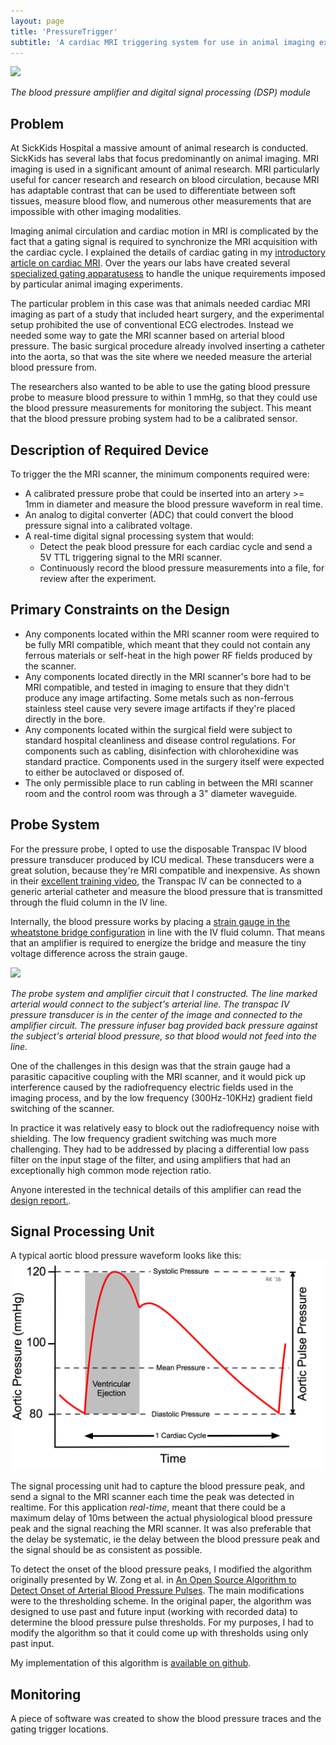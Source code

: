 ```yaml
---
layout: page
title: 'PressureTrigger'
subtitle: 'A cardiac MRI triggering system for use in animal imaging experiments'
---
```


![](/img/projects/pressuretrigger/DSC01219.jpg)

*The blood pressure amplifier and digital signal processing (DSP) module*

## Problem

At SickKids Hospital a massive amount of animal research is conducted. SickKids has several labs that focus predominantly on animal imaging. MRI imaging is used in a significant amount of animal research. MRI particularly useful for cancer research and research on blood circulation, because MRI has adaptable contrast that can be used to differentiate between soft tissues, measure blood flow, and numerous other measurements that are impossible with other imaging modalities.

Imaging animal circulation and cardiac motion in MRI is complicated by the fact that a gating signal is required to synchronize the MRI acquisition with the cardiac cycle. I explained the details of cardiac gating in my [introductory article on cardiac MRI](/articles/cardiac_mri). Over the years our labs have created several [specialized gating apparatusess](http://www.mouseimaging.ca/publications/assets/archive/2006%20MRM%2055%20Bishop.pdf) to handle the unique requirements imposed by particular animal imaging experiments.

The particular problem in this case was that animals needed cardiac MRI imaging as part of a study that included heart surgery, and the experimental setup prohibited the use of conventional ECG electrodes. Instead we needed some way to gate the MRI scanner based on arterial blood pressure. The basic surgical procedure already involved inserting a catheter into the aorta, so that was the site where we needed measure the arterial blood pressure from.

The researchers also wanted to be able to use the gating blood pressure probe to measure blood pressure to within 1 mmHg, so that they could use the blood pressure measurements for monitoring the subject. This meant that the blood pressure probing system had to be a calibrated sensor.


## Description of Required Device

To trigger the the MRI scanner, the minimum components required were:

* A calibrated pressure probe that could be inserted into an artery >= 1mm in diameter and measure the blood pressure waveform in real time.
* An analog to digital converter (ADC) that could convert the blood pressure signal into a calibrated voltage.
* A real-time digital signal processing system that would:
    - Detect the peak blood pressure for each cardiac cycle and send a 5V TTL triggering signal to the MRI scanner.
    - Continuously record the blood pressure measurements into a file, for review after the experiment.

## Primary Constraints on the Design

* Any components located within the MRI scanner room were required to be fully MRI compatible, which meant that they could not contain any ferrous materials or self-heat in the high power RF fields produced by the scanner.
* Any components located directly in the MRI scanner's bore had to be MRI compatible, and tested in imaging to ensure that they didn't produce any image artifacting. Some metals such as non-ferrous stainless steel cause very severe image artifacts if they're placed directly in the bore.
* Any components located within the surgical field were subject to standard hospital cleanliness and disease control regulations. For components such as cabling, disinfection with chlorohexidine was standard practice. Components used in the surgery itself were expected to either be autoclaved or disposed of.
* The only permissible place to run cabling in between the MRI scanner room and the control room was through a 3" diameter waveguide.


## Probe System

For the pressure probe, I opted to use the disposable Transpac IV blood pressure transducer produced by ICU medical. These transducers were a great solution, because they're MRI compatible and inexpensive. As shown in their [excellent training video](https://www.youtube.com/watch?v=ryCPqoQK1Rw), the Transpac IV can be connected to a generic arterial catheter and measure the blood pressure that is transmitted through the fluid column in the IV line. 

Internally, the blood pressure works by placing a [strain gauge in the wheatstone bridge configuration](http://www.ni.com/white-paper/3642/en/) in line with the IV fluid column. That means that an amplifier is required to energize the bridge and measure the tiny voltage difference across the strain gauge.

![](/img/projects/pressuretrigger/DSC01234.jpg)

*The probe system and amplifier circuit that I constructed. The line marked arterial would connect to the subject's arterial line. The transpac IV pressure transducer is in the center of the image and connected to the amplifier circuit. The pressure infuser bag provided back pressure against the subject's arterial blood pressure, so that blood would not feed into the line.*

One of the challenges in this design was that the strain gauge had a parasitic capacitive coupling with the MRI scanner, and it would pick up interference caused by the radiofrequency electric fields used in the imaging process, and by the low frequency (300Hz-10KHz) gradient field switching of the scanner.

In practice it was relatively easy to block out the radiofrequency noise with shielding. The low frequency gradient switching was much more challenging. They had to be addressed by placing a differential low pass filter on the input stage of the filter, and using amplifiers that had an exceptionally high common mode rejection ratio.

Anyone interested in the technical details of this amplifier can read the [design report.](/pdfs/SYDE_362_IBP_Measurement_System_Final_Report.pdf). 

## Signal Processing Unit

A typical aortic blood pressure waveform looks like this:
![](/img/projects/pressuretrigger/aortic-pulse-pressure.png)

The signal processing unit had to capture the blood pressure peak, and send a signal to the MRI scanner each time the peak was detected in realtime. For this application *real-time*, meant that there could be a maximum delay of 10ms between the actual physiological blood pressure peak and the signal reaching the MRI scanner. It was also preferable that the delay be systematic, ie the delay between the blood pressure peak and the signal should be as consistent as possible.

To detect the onset of the blood pressure peaks, I modified the algorithm originally presented by W. Zong et al. in [An Open Source Algorithm to Detect Onset of Arterial Blood Pressure Pulses](http://ecg.mit.edu/george/publications/abp-cinc-2003.pdf). The main modifications were to the thresholding scheme. In the original paper, the algorithm was designed to use past and future input (working with recorded data) to determine the blood pressure pulse thresholds. For my purposes, I had to modify the algorithm so that it could come up with thresholds using only past input.

My implementation of this algorithm is [available on github](https://github.com/JoshBradshaw/Arterial-BP-MRI-Triggering-Unit).

## Monitoring

A piece of software was created to show the blood pressure traces and the gating trigger locations.